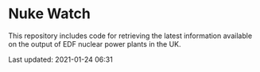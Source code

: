 # Nuke Watch

This repository includes code for retrieving the latest information available on the output of EDF nuclear power plants in the UK.

Last updated: 2021-01-24 06:31